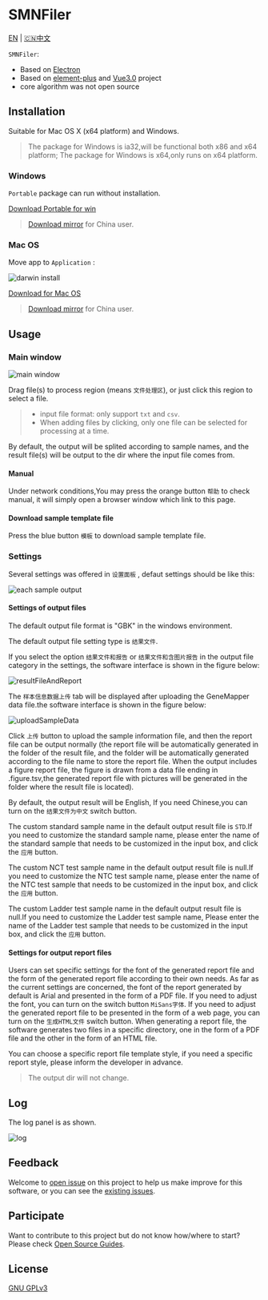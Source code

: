 # SMNFiler

[EN](README.md) | [🇨🇳中文](README.CN.md)

`SMNFiler`:

- Based on [Electron](https://electronjs.org)
- Based on [element-plus](https://github.com/element-plus/element-plus) and [Vue3.0](https://github.com/vuejs/core) project
- core algorithm was not open source

## Installation

Suitable for Mac OS X (x64 platform) and Windows.

> The package for Windows is ia32,will be functional both x86 and x64 platform;
> The package for Windows is x64,only runs on x64 platform. 

### Windows

`Portable` package can run without installation.

[Download Portable for win](https://github.com/NTLx/SMNFiler/releases/download/v0.8.0/SMNFiler.v0.8.0.Win_Portable.exe)

> [Download mirror](http://cloud.cubicise.com:10081/s/8GRKCowfwqoLji8) for China user.

### Mac OS

Move app to `Application` :

![darwin install](https://cdn.jsdelivr.net/gh/Letmeouted/PicGO/Pic/picture.png)

[Download for Mac OS](https://github.com/NTLx/SMNFiler/releases/download/v0.2.1/SMNFiler.v0.2.1.MacOS.dmg)

> [Download mirror](http://cloud.cubicise.com:10081/s/bxbwwpG6NwkaN76) for China user.

## Usage

### Main window

![main window](https://cdn.jsdelivr.net/gh/Letmeouted/PCPicture/Snipaste_2023-10-26_09-15-21.png)

Drag file(s) to process region (means `文件处理区`), or just click this region to select a file.

> - input file format: only support `txt` and `csv`.
> - When adding files by clicking, only one file can be selected for processing at a time.

By default, the output will be splited according to sample names, and the result file(s) will be output to the dir where the input file comes from.

#### Manual

Under network conditions,You may press the orange button `帮助` to check manual, it will simply open a browser window which link to this page. 

#### Download sample template file

Press the blue button `模板` to download sample template file.

### Settings

Several settings was offered in `设置面板` , defaut settings should be like this:

![each sample output](https://cdn.jsdelivr.net/gh/Letmeouted/PCPicture/Snipaste_2023-10-26_09-15-10.png)

#### Settings of output files
The default output file format is "GBK" in the windows environment.

The default output file setting type is `结果文件`.

If you select the option `结果文件和报告` or `结果文件和含图片报告` in the output file category in the settings, the software interface is shown in the figure below:

![resultFileAndReport](https://cdn.jsdelivr.net/gh/Letmeouted/PCPicture/Snipaste_2023-10-26_09-13-26.png)

The `样本信息数据上传` tab will be displayed after uploading the GeneMapper data file.the software interface is shown in the figure below:

![uploadSampleData](https://cdn.jsdelivr.net/gh/Letmeouted/PCPicture/Snipaste_2023-10-26_09-45-12.png)

Click `上传` button to upload the sample information file, and then the report file can be output normally (the report file will be automatically generated in the folder of the result file, and the folder will be automatically generated according to the file name to store the report file. When the output includes a figure report file, the figure is drawn from a data file ending in .figure.tsv,the generated report file with pictures will be generated in the folder where the result file is located).

By default, the output result will be English, If you need Chinese,you can turn on the `结果文件为中文` switch button.

The custom standard sample name in the default output result file is `STD`.If you need to customize the standard sample name, please enter the name of the standard sample that needs to be customized in the input box, and click the `应用` button.

The custom NCT test sample name in the default output result file is null.If you need to customize the NTC test sample name, please enter the name of the NTC test sample that needs to be customized in the input box, and click the `应用` button.

The custom Ladder test sample name in the default output result file is null.If you need to customize the Ladder test sample name, Please enter the name of the Ladder test sample that needs to be customized in the input box, and click the `应用` button.

#### Settings for output report files

Users can set specific settings for the font of the generated report file and the form of the generated report file according to their own needs. As far as the current settings are concerned, the font of the report generated by default is Arial and presented in the form of a PDF file. If you need to adjust the font, you can turn on the switch button `MiSans字体`. If you need to adjust the generated report file to be presented in the form of a web page, you can turn on the `生成HTML文件` switch button. When generating a report file, the software generates two files in a specific directory, one in the form of a PDF file and the other in the form of an HTML file.

You can choose a specific report file template style, if you need a specific report style, please inform the developer in advance.

> The output dir will not change.

## Log

The log panel is as shown.

![log](https://cdn.jsdelivr.net/gh/Letmeouted/PCPicture/Snipaste_2023-08-15_10-23-20.png)

## Feedback

Welcome to [open issue](https://github.com/NTLx/SMNFiler/issues/new/choose) on this project to help us make improve for this software, or you can see the [existing issues](https://github.com/NTLx/SMNFiler/issues).

## Participate

Want to contribute to this project but do not know how/where to start? Please check [Open Source Guides](https://opensource.guide/).

## License

[GNU GPLv3](LICENSE.md)
